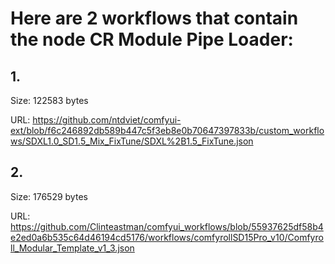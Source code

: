 # Here are 2 workflows that contain the node CR Module Pipe Loader:

## 1. 

Size: 122583 bytes

URL: https://github.com/ntdviet/comfyui-ext/blob/f6c246892db589b447c5f3eb8e0b70647397833b/custom_workflows/SDXL1.0_SD1.5_Mix_FixTune/SDXL%2B1.5_FixTune.json

## 2. 

Size: 176529 bytes

URL: https://github.com/Clinteastman/comfyui_workflows/blob/55937625df58b4e2ed0a6b535c64d46194cd5176/workflows/comfyrollSD15Pro_v10/Comfyroll_Modular_Template_v1_3.json

